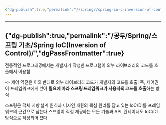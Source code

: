 ```yaml
---
{"dg-publish":true,"permalink":"//spring//spring-io-c-inversion-of-control/","dgPassFrontmatter":true}
---
```



---
{"dg-publish":true,"permalink":"/공부/Spring/스프링 기초/Spring IoC(Inversion of Control)/","dgPassFrontmatter":true}
---

전통적인 프로그래밍에서는 개발자가 작성한 프로그램이 외부 라이브러리의 코드를 호출해서 이용함

-> 제어 역전은 이와 반대로 외부 라이브러리 코드가 개발자의 코드를 호출! 즉, 제어권이 프레임워크에게 있어 **필요에 따라 스프링 프레임워크가 사용자의 코드를 호출**하는 방식


스프링은 객체 지향 설계 원칙과 디자인 패턴의 핵심 원리를 담고 있는 IoC/DI를 프레임워크의 근간으로 삼는다
스프링이 직접 제공하는 모든 기술과 API, 컨테이너도 IoC/DI 방식으로 작성되어 있다